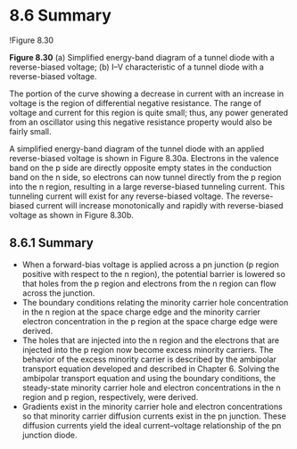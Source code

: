 # 8.6 Summary

!Figure 8.30

**Figure 8.30** (a) Simplified energy-band diagram of a tunnel diode with a reverse-biased voltage; (b) I–V characteristic of a tunnel diode with a reverse-biased voltage.

The portion of the curve showing a decrease in current with an increase in voltage is the region of differential negative resistance. The range of voltage and current for this region is quite small; thus, any power generated from an oscillator using this negative resistance property would also be fairly small.

A simplified energy-band diagram of the tunnel diode with an applied reverse-biased voltage is shown in Figure 8.30a. Electrons in the valence band on the p side are directly opposite empty states in the conduction band on the n side, so electrons can now tunnel directly from the p region into the n region, resulting in a large reverse-biased tunneling current. This tunneling current will exist for any reverse-biased voltage. The reverse-biased current will increase monotonically and rapidly with reverse-biased voltage as shown in Figure 8.30b.

## 8.6.1 Summary

- When a forward-bias voltage is applied across a pn junction (p region positive with respect to the n region), the potential barrier is lowered so that holes from the p region and electrons from the n region can flow across the junction.
- The boundary conditions relating the minority carrier hole concentration in the n region at the space charge edge and the minority carrier electron concentration in the p region at the space charge edge were derived.
- The holes that are injected into the n region and the electrons that are injected into the p region now become excess minority carriers. The behavior of the excess minority carrier is described by the ambipolar transport equation developed and described in Chapter 6. Solving the ambipolar transport equation and using the boundary conditions, the steady-state minority carrier hole and electron concentrations in the n region and p region, respectively, were derived.
- Gradients exist in the minority carrier hole and electron concentrations so that minority carrier diffusion currents exist in the pn junction. These diffusion currents yield the ideal current–voltage relationship of the pn junction diode.